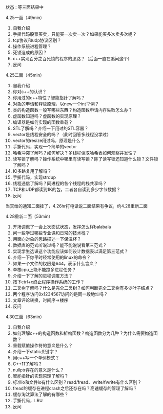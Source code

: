 状态 : 等三面结果中  

4.25一面（49min）
1. 自我介绍
2. 手撕代码股票买卖，只能买一次卖一次？如果能买多次卖多次呢？
3. tcp协议和udp协议区别？
4. 操作系统进程管理？
5. 死锁造成的原因？
6. c++实现百分之百死锁的程序的思路？（后面一直在追问这个）
7. 反问

4.25二面（45min）
1. 自我介绍
2. 你对c++的认识？
3. 你用过的c++特性？智能指针了解吗？
4. 对象的申请和释放原理，以new一个int举例？
5. 类的构造函数一般写哪些东西？构造函数申请内存失败怎么办？
6. 虚函数知道吗？虚函数的实现原理？
7. 编译器是如何实现的函数重载？
8. STL了解吗？介绍一下用过的STL容器？
9. vector是线程安全的吗？（此时回答多线程没学过）
10. vector的resize用过吗，原理是什么？
11. 手撕代码，实现一个简单的vector
12. 哈希冲突了解吗？如何解决？多线程读取哈希表如何观察并发性？
13. 读写锁了解吗？操作系统中哪里有读写锁？除了读写锁还知道什么锁？文件锁了解吗？
14. IO多路复用了解吗？
15. 手撕代码，实现strdup
16. 线程通信了解吗？同进程的各个线程的栈共享吗？
17. TCP和UDP都读到1K的包，二者各自读到多少字节数据？
18. 反问

当天给的通知二面挂了，4.26hr打电话说二面结果有争议，约4.28重新二面

4.28重新二面（53min）
1. 开场调侃了一会上次面试状态，发挥怎么样balabala
2. 问一些学过哪些专业课和日常的技术栈？
3. 用面向对象的思路描述一下保温杯？
4. 数据库的范式听说过吗？能不能说说看第三范式？
5. 实现学生选课这个功能应该如何设计数据表以满足第三范式？
6. 介绍一下你平时经常使用的linux的命令？
7. 如果一个文件的权限是644，表示什么含义？
8. 单核cpu上能不能跑多进程任务？
9. 介绍一下了解的进程调度方法？
10. 按下ctrl+c终止程序操作系统的工作？
11. 二叉树了解吗？什么是完全二叉树？如何判断完全二叉树有多少叶子结点？
12. 两个程序访问0x1234567访问的是同一段地址吗？
13. 文章评论转换，时间序->楼序
14. 反问

4.30三面（63min）
1. 自我介绍
2. 如何理解c++的构造函数和析构函数？构造函数分为几种？为什么需要构造函数？
3. 重载赋值操作符的意义是什么？
4. 介绍一下static关键字？
5. 用c++写一个单例模式？
6. C++11了解吗？
7. nullptr存在的意义是什么？
8. 智能指针的实现原理了解吗？
9. 标准io和文件io有什么区别？read/fread、write/fwrite有什么区别？
10. fread的缓存在进程crash之后还存在吗？高速缓存的管理了解吗？
11. 缓存淘汰算法了解的有哪些？
12. 手撕代码，LRU
13. 反问
